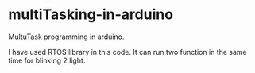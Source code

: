 # multiTasking-in-arduino
MultuTask programming in arduino.

I have used RTOS library in this code.
It can run two function in the same time for blinking 2 light.

